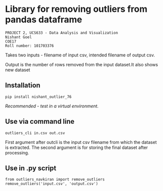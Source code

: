 # Library for removing outliers from pandas dataframe

```
PROJECT 2, UCS633 - Data Analysis and Visualization
Nishant Goel  
COE17
Roll number: 101703376
```
Takes two inputs - filename of input csv, intended filename of output csv.

Output is the number of rows removed from the input dataset.It also shows new dataset 


## Installation
`pip install nishant_outlier_76`

*Recommended - test in a virtual environment.* 

## Use via command line
`outliers_cli in.csv out.csv`

First argument after outcli is the input csv filename from which the dataset is extracted. The second argument is for storing the final dataset after processing.

## Use in .py script
```
from outliers_navkiran import remove_outliers
remove_outliers('input.csv', 'output.csv')
```

